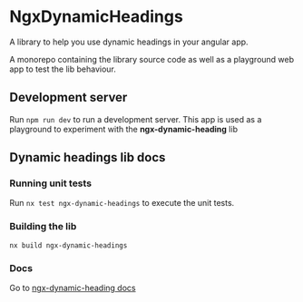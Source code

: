 # NgxDynamicHeadings

A library to help you use dynamic headings in your angular app. 

A monorepo containing the library source code as well as a playground web app to test the lib behaviour.

## Development server

Run `npm run dev` to run a development server. This app is used as a playground to experiment with the **ngx-dynamic-heading** lib

## Dynamic headings lib docs

### Running unit tests

Run `nx test ngx-dynamic-headings` to execute the unit tests.

### Building the lib

`nx build ngx-dynamic-headings`

### Docs

Go to [ngx-dynamic-heading docs](/libs/ngx-dynamic-headings/README.md)

